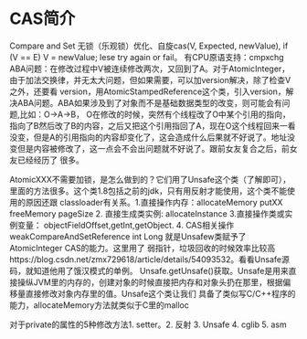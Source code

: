 # CAS简介

Compare and Set 无锁（乐观锁）优化、自旋cas(V, Expected, newValue), if (V == E) V = newValue; lese try again or fail。 有CPU原语支持：cmpxchg
ABA问题：在修改过程中V被连续修改两次，又回到了A。对于AtomicInteger，由于加法交换律，并无太大问题，但如果需要，可以加version解决，除了检查V之外，还要看
version，用AtomicStampedReference这个类，引入version，解决ABA问题。ABA如果涉及到了对象而不是基础数据类型的改变，则可能会有问题,比如：O->A->B，
O在修改的时候，突然有个线程改了O中某个引用的指向，指向了B然后改了B的内容，之后又把这个引用指回了A，现在O这个线程回来一看
没变，但是A的引用指向的内容却变化了，这会造成什么后果就不好说了。地址没变但是内容被修改了，这一点会不会出问题就不好说了。跟前女友复合之后，前女友已经经历了
很多。  

AtomicXXX不需要加锁，是怎么做到的？它们用了Unsafe这个类（了解即可），里面的方法很多。这个类1.8包括之前的jdk，只有用反射才能使用，这个类不能使用的原因还跟
classloader有关系。1.直接操作内存：allocateMemory putXX freeMemory pageSize 2. 直接生成类实例: allocateInstance 3.直接操作类或实例变量：
objectFieldOffset,getInt,getObject. 4. CAS相关操作weakCompareAndSetReference int Long 就是Unsafew类赋予了AtomicInteger CAS的能力。这里用了
弱指针，垃圾回收的时候效率比较高https://blog.csdn.net/zmx729618/article/details/54093532。看看Unsafe源码，就知道他用了饿汉模式的单例。
Unsafe.getUnsafe()获取。Unsafe是用来直接操纵JVM里的内存的，创建对象的时候直接把内存和对象头扔在那里，根据偏移量直接修改对象内存里的值。Unsafe这个类让我们
具备了类似写C/C++程序的能力，allocateMemory方法就类似于C里的malloc

对于private的属性的5种修改方法1. setter。2. 反射 3. Unsafe 4. cglib 5. asm